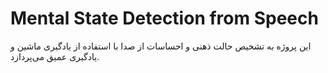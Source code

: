 # Mental State Detection from Speech

این پروژه به تشخیص حالت ذهنی و احساسات از صدا با استفاده از یادگیری ماشین و یادگیری عمیق می‌پردازد.
